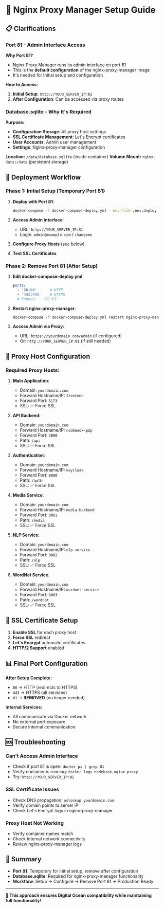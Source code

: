 # 🔧 Nginx Proxy Manager Setup Guide

## 📋 Clarifications

### **Port 81 - Admin Interface Access**

**Why Port 81?**
- Nginx Proxy Manager runs its admin interface on port 81
- This is the **default configuration** of the nginx-proxy-manager image
- It's needed for initial setup and configuration

**How to Access:**
1. **Initial Setup**: `http://YOUR_SERVER_IP:81`
2. **After Configuration**: Can be accessed via proxy routes

### **Database.sqlite - Why It's Required**

**Purpose:**
- **Configuration Storage**: All proxy host settings
- **SSL Certificate Management**: Let's Encrypt certificates
- **User Accounts**: Admin user management
- **Settings**: Nginx-proxy-manager configuration

**Location:** `/data/database.sqlite` (inside container)
**Volume Mount:** `nginx-data:/data` (persistent storage)

## 🚀 Deployment Workflow

### **Phase 1: Initial Setup (Temporary Port 81)**

1. **Deploy with Port 81**:
   ```bash
   docker-compose -f docker-compose-deploy.yml --env-file .env.deploy up -d
   ```

2. **Access Admin Interface**:
   - URL: `http://YOUR_SERVER_IP:81`
   - Login: `admin@example.com` / `changeme`

3. **Configure Proxy Hosts** (see below)

4. **Test SSL Certificates**

### **Phase 2: Remove Port 81 (After Setup)**

1. **Edit docker-compose-deploy.yml**:
   ```yaml
   ports:
     - '80:80'      # HTTP
     - '443:443'    # HTTPS
     # Remove: - '81:81'
   ```

2. **Restart nginx-proxy-manager**:
   ```bash
   docker-compose -f docker-compose-deploy.yml restart nginx-proxy-manager
   ```

3. **Access Admin via Proxy**:
   - URL: `https://yourdomain.com/admin` (if configured)
   - Or: `http://YOUR_SERVER_IP:81` (if still needed)

## 🔧 Proxy Host Configuration

### **Required Proxy Hosts:**

1. **Main Application**:
   - Domain: `yourdomain.com`
   - Forward Hostname/IP: `frontend`
   - Forward Port: `5173`
   - SSL: ✅ Force SSL

2. **API Backend**:
   - Domain: `yourdomain.com`
   - Forward Hostname/IP: `nodebook-p2p`
   - Forward Port: `3000`
   - Path: `/api`
   - SSL: ✅ Force SSL

3. **Authentication**:
   - Domain: `yourdomain.com`
   - Forward Hostname/IP: `keycloak`
   - Forward Port: `8080`
   - Path: `/auth`
   - SSL: ✅ Force SSL

4. **Media Service**:
   - Domain: `yourdomain.com`
   - Forward Hostname/IP: `media-backend`
   - Forward Port: `3001`
   - Path: `/media`
   - SSL: ✅ Force SSL

5. **NLP Service**:
   - Domain: `yourdomain.com`
   - Forward Hostname/IP: `nlp-service`
   - Forward Port: `3002`
   - Path: `/nlp`
   - SSL: ✅ Force SSL

6. **WordNet Service**:
   - Domain: `yourdomain.com`
   - Forward Hostname/IP: `wordnet-service`
   - Forward Port: `3003`
   - Path: `/wordnet`
   - SSL: ✅ Force SSL

## 🔐 SSL Certificate Setup

1. **Enable SSL** for each proxy host
2. **Force SSL** redirect
3. **Let's Encrypt** automatic certificates
4. **HTTP/2 Support** enabled

## 📊 Final Port Configuration

**After Setup Complete:**
- `80` → HTTP (redirects to HTTPS)
- `443` → HTTPS (all services)
- `81` → **REMOVED** (no longer needed)

**Internal Services:**
- All communicate via Docker network
- No external port exposure
- Secure internal communication

## 🆘 Troubleshooting

### **Can't Access Admin Interface**
- Check if port 81 is open: `docker ps | grep 81`
- Verify container is running: `docker logs nodebook-nginx-proxy`
- Try: `http://YOUR_SERVER_IP:81`

### **SSL Certificate Issues**
- Check DNS propagation: `nslookup yourdomain.com`
- Verify domain points to server IP
- Check Let's Encrypt logs in nginx-proxy-manager

### **Proxy Host Not Working**
- Verify container names match
- Check internal network connectivity
- Review nginx-proxy-manager logs

## 📝 Summary

- **Port 81**: Temporary for initial setup, remove after configuration
- **Database.sqlite**: Required for nginx-proxy-manager functionality
- **Workflow**: Setup → Configure → Remove Port 81 → Production Ready

---

**🎯 This approach ensures Digital Ocean compatibility while maintaining full functionality!**

